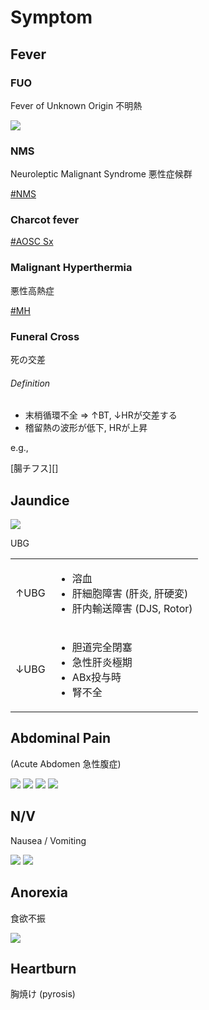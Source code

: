 <!--
Filename: 	Symptom.md
Project: 	/Users/shume/Developer/mnemosyne/docs/MMB/docs/0_Intro
Author: 	shumez <https://github.com/shumez>
Created: 	2019-09-06 14:35:6
Modified: 	2019-09-06 16:56:13
-----
Copyright (c) 2019 shumez
-->

# Symptom

## Fever

### FUO

Fever of Unknown Origin 不明熱

![](https://raw.githubusercontent.com/shumez/mnemosyne/master/docs/MMB/docs/img/0_Intro/fuo.jpg)


### NMS

Neuroleptic Malignant Syndrome 悪性症候群

[#NMS][NMS]


### Charcot fever

[#AOSC Sx][charcot]


### Malignant Hyperthermia

悪性高熱症

[#MH][MH]


### Funeral Cross

死の交差

<h6 id='funeral_cross-def'>Definition</h6>

- 末梢循環不全 &rArr; &uarr;BT, &darr;HRが交差する
- 稽留熱の波形が低下, HRが上昇

e.g., 

[腸チフス][]

## Jaundice

<img src='https://raw.githubusercontent.com/shumez/mnemosyne/master/docs/MMB/docs/img/b_Hepa/jaundice.jpg' class='rt'>

UBG

<table>
    <tbody>
        <tr>
            <td>&uarr;UBG</td>
            <td>
                <ul>
                    <li>溶血</li>
                    <li>肝細胞障害 (肝炎, 肝硬変)</li>
                    <li>肝内輸送障害 (DJS, Rotor)</li>
                </ul>
            </td>
        </tr>
        <tr>
            <td>&darr;UBG</td>
            <td>
                <ul>
                    <li>胆道完全閉塞</li>
                    <li>急性肝炎極期</li>
                    <li>ABx投与時</li>
                    <li>腎不全</li>
                </ul>
            </td>
        </tr>
    </tbody>
</table>


## Abdominal Pain

(Acute Abdomen 急性腹症)

<img src='https://raw.githubusercontent.com/shumez/mnemosyne/master/docs/MMB/docs/img/a_GE/abdominal_pain_location.jpg' class='lt'>
<img src='https://raw.githubusercontent.com/shumez/mnemosyne/master/docs/MMB/docs/img/a_GE/abdominal_pain_location2.jpg' class='lt'>
<img src='https://raw.githubusercontent.com/shumez/mnemosyne/master/docs/MMB/docs/img/a_GE/abdominal_pain_physiology.jpg' class='lt'>
<img src='https://raw.githubusercontent.com/shumez/mnemosyne/master/docs/MMB/docs/img/a_GE/abdominal_referencial_pain.jpg' class='lt'>


## N/V

Nausea / Vomiting

<img src='https://raw.githubusercontent.com/shumez/mnemosyne/master/docs/MMB/docs/img/a_GE/nv_1.jpg' class='lt'>
<img src='https://raw.githubusercontent.com/shumez/mnemosyne/master/docs/MMB/docs/img/a_GE/nv_2.jpg' class='lt'>


## Anorexia

食欲不振

<img src='https://raw.githubusercontent.com/shumez/mnemosyne/master/docs/MMB/docs/img/a_GE/anorexia.jpg' class='rt'>


## Heartburn

胸焼け (pyrosis) 


##
<!-- ## -->
<!-- <h6 id='-def'>Definition</h6> -->
<!-- <h6 id='-eti'>Etiology</h6> -->
<!-- <h6 id='-epi'>Epidemiology</h6> -->
<!-- <h6 id='-cls'>Classification</h6> -->
<!-- <h6 id='-sx'>Sign and Symptom</h6> -->
<!-- <h6 id='-cmp'>Complication</h6> -->
<!-- <h6 id='-ex'>Examination</h6> -->
<!-- <h6 id='-dx'>Diagnosis</h6> -->
<!-- <h6 id='-tx'>Treatment</h6> -->
<!-- <h6 id='-prg'>Prognosis</h6> -->
<!-- <h6 id='-app'>Appendix</h6> -->

<!-- toc -->
[01]: #
[0101]: #

<!-- ref -->
[NMS]: ../../j_Neuro/Neurodegenerative/#NMS
[charcot]: ../../b_Hepa/Cholangio/#aosc-sx
[MH]: ../../m_Ans/General.md/#mh

<!-- fig -->

<!-- term -->

<!--
<style type="text/css">
	img{width: 51%; float: right;}
</style>
-->